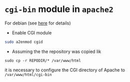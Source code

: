 # `cgi-bin` module in `apache2`
For debian (see [here](https://www.server-world.info/en/note?os=Debian_9&p=httpd&f=2) for details)
* Enable CGI module
```bash
sudo a2enmod cgid
```
* Assuming the the repository was copied lik
```
sudo cp -r REPODIR/* /var/www/html
```
it is necessary to configure the CGI directory of Apache to `/var/www/html/cgi-bin`
